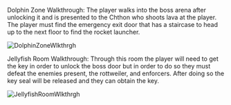 

Dolphin Zone Walkthrough:
The player walks into the boss arena after unlocking it and is presented to the Chthon who shoots lava at the player. The player must find the emergency exit door that has a staircase to head up to the next floor to find the rocket launcher.

![DolphinZoneWlkthrgh](https://github.com/user-attachments/assets/9f06c7d6-a8b8-48d8-b6f7-0fb52f55031a)

Jellyfish Room Walkthrough:
Through this room the player will need to get the key in order to unlock the boss door but in order to do so they must defeat the enemies present, the rottweiler, and enforcers. After doing so the key seal will be released and they can obtain the key.

![JellyfishRoomWlkthrgh](https://github.com/user-attachments/assets/df82a88a-2b15-4afd-92d1-49337538cd6e)
